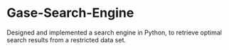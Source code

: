 # Gase-Search-Engine
Designed and implemented a search engine in Python, to retrieve optimal search results from a restricted data set.
